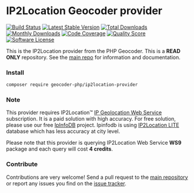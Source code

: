# IP2Location Geocoder provider
[![Build Status](https://travis-ci.org/geocoder-php/ip2location-provider.svg?branch=master)](http://travis-ci.org/geocoder-php/ip2location-provider)
[![Latest Stable Version](https://poser.pugx.org/geocoder-php/ip2location-provider/v/stable)](https://packagist.org/packages/geocoder-php/ip2location-provider)
[![Total Downloads](https://poser.pugx.org/geocoder-php/ip2location-provider/downloads)](https://packagist.org/packages/geocoder-php/ip2location-provider)
[![Monthly Downloads](https://poser.pugx.org/geocoder-php/ip2location-provider/d/monthly.png)](https://packagist.org/packages/geocoder-php/ip2location-provider)
[![Code Coverage](https://img.shields.io/scrutinizer/coverage/g/geocoder-php/ip2location-provider.svg?style=flat-square)](https://scrutinizer-ci.com/g/geocoder-php/ip2location-provider)
[![Quality Score](https://img.shields.io/scrutinizer/g/geocoder-php/ip2location-provider.svg?style=flat-square)](https://scrutinizer-ci.com/g/geocoder-php/ip2location-provider)
[![Software License](https://img.shields.io/badge/license-MIT-brightgreen.svg?style=flat-square)](LICENSE)

This is the IP2Location provider from the PHP Geocoder. This is a **READ ONLY** repository. See the
[main repo](https://github.com/geocoder-php/Geocoder) for information and documentation. 

### Install

```bash
composer require geocoder-php/ip2location-provider
```

### Note

This provider requires IP2Location™ [IP Geolocation Web Service](https://www.ip2location.com/web-service/ip2location) subscription. It is a paid solution with high accuracy. For free solution, please use our free [IpInfoDB](https://github.com/geocoder-php/Geocoder#ip) project. Ipinfodb is using [IP2Location LITE](https://lite.ip2location.com/) database which has less accuracy at city level.

Please note that this provider is querying IP2Location Web Service **WS9** package and each query will cost **4 credits**.

### Contribute

Contributions are very welcome! Send a pull request to the [main repository](https://github.com/geocoder-php/Geocoder) or 
report any issues you find on the [issue tracker](https://github.com/geocoder-php/Geocoder/issues).
